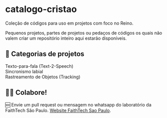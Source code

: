 # catalogo-cristao

Coleção de códigos para uso em projetos com foco no Reino.

Pequenos projetos, partes de projetos ou pedaços de códigos os quais não valem criar um repositório inteiro aqui estarão disponíveis.

## 🚀 Categorias de projetos

Texto-para-fala (Text-2-Speech)    
Sincronismo labial    
Rastreamento de Objetos (Tracking)


## 🙋‍♂️ Colabore!

🆕 Envie um pull request ou mensagem no whatsapp do laboratório da FaithTech São Paulo.
[Website FaithTech Sao Paulo](https://faithtech.com/city/sao-paulo/).
